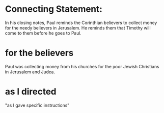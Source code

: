 # Connecting Statement:

In his closing notes, Paul reminds the Corinthian believers to collect money for the needy believers in Jerusalem. He reminds them that Timothy will come to them before he goes to Paul.

# for the believers

Paul was collecting money from his churches for the poor Jewish Christians in Jerusalem and Judea.

# as I directed

"as I gave specific instructions"

